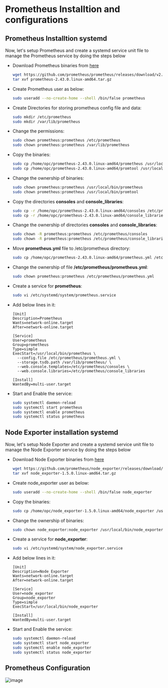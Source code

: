 # Prometheus Installtion and configurations

## Prometheus Installtion systemd

Now, let's setup Prometheus and create a systemd service unit file to manage the Prometheus service by doing the steps below


- Download Prometheus binaries from [here](https://prometheus.io/download/#prometheus)
  ```bash
  wget https://github.com/prometheus/prometheus/releases/download/v2.43.0/prometheus-2.43.0.linux-amd64.tar.gz
  tar xvf prometheus-2.43.0.linux-amd64.tar.gz
  ```
- Create Prometheus user as below:
  ```bash
  sudo useradd --no-create-home --shell /bin/false prometheus
  ```
- Create Directories for storing prometheus config file and data:
  ```bash
  sudo mkdir /etc/prometheus
  sudo mkdir /var/lib/prometheus
  ```
- Change the permissions:
  ```bash
  sudo chown prometheus:prometheus /etc/prometheus
  sudo chown prometheus:prometheus /var/lib/prometheus
  ```
- Copy the binaries:
  ```bash
  sudo cp /home/opc/prometheus-2.43.0.linux-amd64/prometheus /usr/local/bin/
  sudo cp /home/opc/prometheus-2.43.0.linux-amd64/promtool /usr/local/bin/
  ```
- Change the ownership of binaries:
  ```bash
  sudo chown prometheus:prometheus /usr/local/bin/prometheus
  sudo chown prometheus:prometheus /usr/local/bin/promtool
  ```
- Copy the directories **consoles** and **console_libraries**:
  ```bash
  sudo cp -r /home/opc/prometheus-2.43.0.linux-amd64/consoles /etc/prometheus
  sudo cp -r /home/opc/prometheus-2.43.0.linux-amd64/console_libraries /etc/prometheus
  ```
- Change the ownership of directories **consoles** and **console_libraries**:
  ```bash
  sudo chown -R prometheus:prometheus /etc/prometheus/consoles
  sudo chown -R prometheus:prometheus /etc/prometheus/console_libraries
  ```
- Move **prometheus.yml** file to /etc/prometheus directory:
  ```bash
  sudo cp /home/opc/prometheus-2.43.0.linux-amd64/prometheus.yml /etc/prometheus/prometheus.yml
  ```
- Change the ownership of file **/etc/prometheus/prometheus.yml**:
  ```bash
  sudo chown prometheus:prometheus /etc/prometheus/prometheus.yml
  ```
- Create a service for **prometheus**:
  ```bash
  sudo vi /etc/systemd/system/prometheus.service
  ```
- Add below lines in it:
  ```lines
  [Unit]
  Description=Prometheus
  Wants=network-online.target
  After=network-online.target

  [Service]
  User=prometheus
  Group=prometheus
  Type=simple
  ExecStart=/usr/local/bin/prometheus \
    --config.file /etc/prometheus/prometheus.yml \
    --storage.tsdb.path /var/lib/prometheus/ \
    --web.console.templates=/etc/prometheus/consoles \
    --web.console.libraries=/etc/prometheus/console_libraries

  [Install]
  WantedBy=multi-user.target
  ```
- Start and Enable the service:
  ```bash 
  sudo systemctl daemon-reload
  sudo systemctl start prometheus
  sudo systemctl enable prometheus
  sudo systemctl status prometheus
  ```

## Node Exporter installation systemd
Now, let's setup Node Exporter and create a systemd service unit file to manage the Node Exporter service by doing the steps below


- Download Node Exporter binaries from [here](https://prometheus.io/download/#node_exporter)
  ```bash
  wget https://github.com/prometheus/node_exporter/releases/download/v1.5.0/node_exporter-1.5.0.linux-amd64.tar.gz
  tar xvf node_exporter-1.5.0.linux-amd64.tar.gz
  ```
- Create  node_exporter user as below:
  ```bash
  sudo useradd --no-create-home --shell /bin/false node_exporter
  ```
- Copy the binaries:
  ```bash
  sudo cp /home/opc/node_exporter-1.5.0.linux-amd64/node_exporter /usr/local/bin/
  ```
- Change the ownership of binaries:
  ```bash
  sudo chown node_exporter:node_exporter /usr/local/bin/node_exporter
  ```
- Create a service for **node_exporter**:
  ```bash
  sudo vi /etc/systemd/system/node_exporter.service
  ```
- Add below lines in it:
  ```lines
  [Unit]
  Description=Node Exporter
  Wants=network-online.target
  After=network-online.target

  [Service]
  User=node_exporter
  Group=node_exporter
  Type=simple
  ExecStart=/usr/local/bin/node_exporter

  [Install]
  WantedBy=multi-user.target
  ```
- Start and Enable the service:
  ```bash 
  sudo systemctl daemon-reload
  sudo systemctl start node_exporter
  sudo systemctl enable node_exporter
  sudo systemctl status node_exporter
  ```
## Prometheus Configuration
![image](https://user-images.githubusercontent.com/67961663/231858091-65676252-1232-40be-baf7-fcb6250191a3.png)













